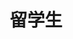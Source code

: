 ---
title: 留学生
layout: layouts/article.liquid
permalink: /ja/international-students/
tags: international-students
sideNavOrder: 1
topNavOrder: 5
---